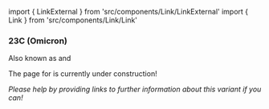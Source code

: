 import { LinkExternal } from 'src/components/Link/LinkExternal'
import { Link } from 'src/components/Link/Link'




<MdxContent filepath="VoCHeader.md" />

### 23C (Omicron)
Also known as <VarOrLin name="23C (Omicron)" invert={true}/> and <Who name="Omicron" />

<MdxContent filepath="OmicronHeader.md" />

The page for <VarOrLin name="23C (Omicron)"/> is currently under construction!

_Please help by providing links to further information about this variant if you can!_




